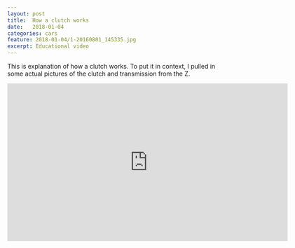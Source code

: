 ```yaml
---
layout: post
title:  How a clutch works
date:   2018-01-04
categories: cars
feature: 2018-01-04/1-20160801_145335.jpg
excerpt: Educational video
---
```


This is explanation of how a clutch works.  To put it in context, I pulled in some actual pictures of the clutch and transmission from the Z.  

<iframe width="640" height="360" src="https://www.youtube.com/embed/devo3kdSPQY" frameborder="0" gesture="media" allow="encrypted-media" allowfullscreen></iframe>